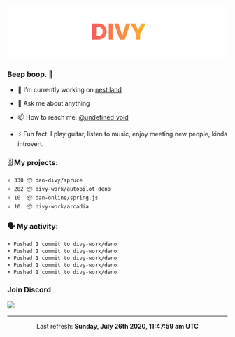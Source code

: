 
![](https://github.com/divy-work/divy-work/raw/master/assets/divy.png)

### Beep boop. 👋

- 🔭 I’m currently working on [nest.land](https://github.com/nestdotland/nest.land)

- 💬 Ask me about anything

- 📫 How to reach me: [@undefined_void](https://instagram.com/divy.exe)

- ⚡ Fun fact: I play guitar, listen to music, enjoy meeting new people, kinda introvert.

### 🗄 My projects:

```
⭐️ 338 📦 dan-divy/spruce
⭐️ 282 📦 divy-work/autopilot-deno
⭐️ 10  📦 dan-online/spring.js
⭐️ 10  📦 divy-work/arcadia
```

### 🗣 My activity:

```
⬆️ Pushed 1 commit to divy-work/deno
⬆️ Pushed 1 commit to divy-work/deno
⬆️ Pushed 1 commit to divy-work/deno
⬆️ Pushed 1 commit to divy-work/deno
⬆️ Pushed 1 commit to divy-work/deno
```

### Join Discord

[![](https://discordapp.com/api/guilds/715564894904123424/widget.png?style=banner2)](https://discord.gg/uqywa4W)

------------
<p align="center">Last refresh: <b>Sunday, July 26th 2020, 11:47:59 am UTC</b></p>
